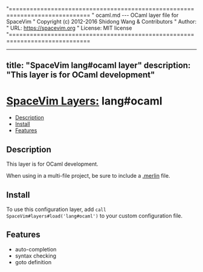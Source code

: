 "=============================================================================
" ocaml.md --- OCaml layer file for SpaceVim
" Copyright (c) 2012-2016 Shidong Wang & Contributors
" Author: 
" URL: https://spacevim.org
" License: MIT license
"=============================================================================

---
title: "SpaceVim lang#ocaml layer"
description: "This layer is for OCaml development"
---

# [SpaceVim Layers:](https://spacevim.org/layers) lang#ocaml

<!-- vim-markdown-toc GFM -->

- [Description](#description)
- [Install](#install)
- [Features](#features)

<!-- vim-markdown-toc -->

## Description

This layer is for OCaml development.

When using in a multi-file project, be sure to include a [.merlin](https://github.com/ocaml/merlin/wiki/project-configuration) file.

## Install

To use this configuration layer, add `call SpaceVim#layers#load('lang#ocaml')` to your custom configuration file.

## Features

- auto-completion
- syntax checking
- goto definition
